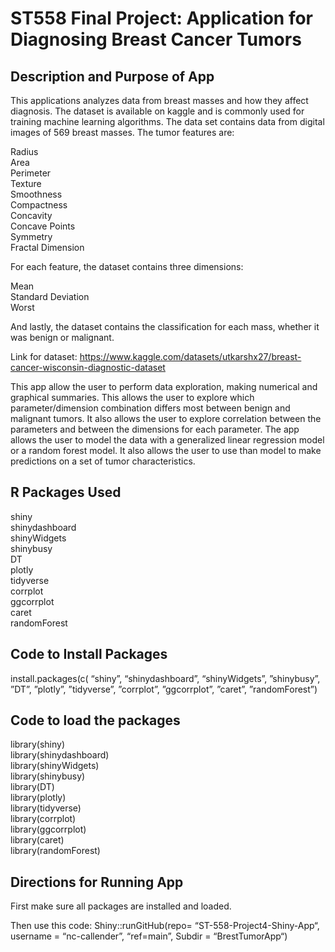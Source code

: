 # ST558 Final Project: Application for Diagnosing Breast Cancer Tumors
## Description and Purpose of App
This applications analyzes data from breast masses and how they affect diagnosis.
The  dataset  is available on kaggle  and is commonly used for training machine learning algorithms.  The data set contains  data from digital images of 569 breast masses.  The tumor features are: 

Radius  
Area  
Perimeter   
Texture  
Smoothness  
Compactness  
Concavity  
Concave Points  
Symmetry  
Fractal Dimension  

For each feature, the dataset contains three dimensions:  

Mean  
Standard Deviation  
Worst  

And lastly, the dataset contains the classification for each mass, whether it was benign or malignant.

Link for dataset:
https://www.kaggle.com/datasets/utkarshx27/breast-cancer-wisconsin-diagnostic-dataset

This app allow the user to perform data exploration, making numerical and graphical summaries.  This allows the user to explore which parameter/dimension combination differs most between benign and malignant tumors.  It also allows the user to explore correlation between the parameters and between the dimensions for each parameter.
The app allows the user to model the data with a generalized  linear regression model or a random forest model.  It also allows the user to use than model to make predictions on a set of tumor characteristics.

##  R Packages Used

shiny  
shinydashboard  
shinyWidgets  
shinybusy  
DT  
plotly  
tidyverse  
corrplot  
ggcorrplot  
caret  
randomForest  


## Code to Install Packages
install.packages(c( “shiny”, “shinydashboard”, “shinyWidgets”, ”shinybusy”, ”DT”, ”plotly”, ”tidyverse”, ”corrplot”, ”ggcorrplot”, ”caret”, ”randomForest”)

## Code to load the packages

library(shiny)  
library(shinydashboard)  
library(shinyWidgets)  
library(shinybusy)  
library(DT)  
library(plotly)  
library(tidyverse)  
library(corrplot)  
library(ggcorrplot)  
library(caret)  
library(randomForest)  

## Directions for Running App
First make sure all packages are installed and loaded.  

Then use this code:
Shiny::runGitHub(repo= “ST-558-Project4-Shiny-App“, 
username = “nc-callender”,
“ref=main”,
Subdir = “BrestTumorApp“)

